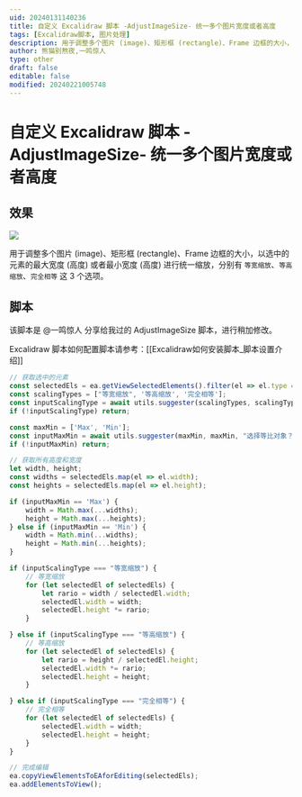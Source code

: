 ```yaml
---
uid: 20240131140236
title: 自定义 Excalidraw 脚本 -AdjustImageSize- 统一多个图片宽度或者高度
tags: [Excalidraw脚本, 图片处理]
description: 用于调整多个图片 (image)、矩形框 (rectangle)、Frame 边框的大小，以选中的元素的最大宽度 (高度) 或者最小宽度 (高度) 进行统一缩放，分别有 `等宽缩放`、`等高缩放`、`完全相等` 这 3 个选项。
author: 熊猫别熬夜,一鸣惊人
type: other
draft: false
editable: false
modified: 20240221005748
---
```


# 自定义 Excalidraw 脚本 -AdjustImageSize- 统一多个图片宽度或者高度

## 效果

![](https://cdn.pkmer.cn/images/202401311417693.gif!pkmer)

用于调整多个图片 (image)、矩形框 (rectangle)、Frame 边框的大小，以选中的元素的最大宽度 (高度) 或者最小宽度 (高度) 进行统一缩放，分别有 `等宽缩放`、`等高缩放`、`完全相等` 这 3 个选项。

## 脚本

该脚本是 @一鸣惊人 分享给我过的 AdjustImageSize 脚本，进行稍加修改。

Excalidraw 脚本如何配置脚本请参考：[[Excalidraw如何安装脚本_脚本设置介绍]]

```js
// 获取选中的元素
const selectedEls = ea.getViewSelectedElements().filter(el => el.type === "frame" || "image" || "rectangle" || "ellipse");
const scalingTypes = ["等宽缩放", '等高缩放', '完全相等'];
const inputScalingType = await utils.suggester(scalingTypes, scalingTypes, "选择缩放类型");
if (!inputScalingType) return;

const maxMin = ['Max', 'Min'];
const inputMaxMin = await utils.suggester(maxMin, maxMin, "选择等比对象？");
if (!inputMaxMin) return;

// 获取所有高度和宽度
let width, height;
const widths = selectedEls.map(el => el.width);
const heights = selectedEls.map(el => el.height);

if (inputMaxMin == 'Max') {
    width = Math.max(...widths);
    height = Math.max(...heights);
} else if (inputMaxMin == 'Min') {
    width = Math.min(...widths);
    height = Math.min(...heights);
}

if (inputScalingType === "等宽缩放") {
    // 等宽缩放
    for (let selectedEl of selectedEls) {
        let rario = width / selectedEl.width;
        selectedEl.width = width;
        selectedEl.height *= rario;
    }

} else if (inputScalingType === "等高缩放") {
    // 等高缩放
    for (let selectedEl of selectedEls) {
        let rario = height / selectedEl.height;
        selectedEl.width *= rario;
        selectedEl.height = height;
    }

} else if (inputScalingType === "完全相等") {
    // 完全相等
    for (let selectedEl of selectedEls) {
        selectedEl.width = width;
        selectedEl.height = height;
    }
}

// 完成编辑
ea.copyViewElementsToEAforEditing(selectedEls);
ea.addElementsToView();
```
